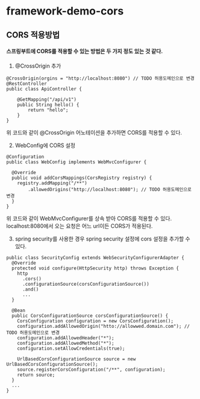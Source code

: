 # framework-demo-cors
## CORS 적용방법
#### 스프링부트에 CORS를 적용할 수 있는 방법은 두 가지 정도 있는 것 같다.

1. @CrossOrigin 추가
```
@CrossOrigin(orgins = "http://localhost:8080") // TODO 허용도메인으로 변경
@RestController
public class ApiController {

    @GetMapping("/api/v1")
    public String hello() {
        return "hello";
    }
}
```
위 코드와 같이 @CrossOrigin 어노테이션을 추가하면 CORS를 적용할 수 있다.

2. WebConfig에 CORS 설정
```
@Configuration
public class WebConfig implements WebMvcConfigurer {

  @Override
  public void addCorsMappings(CorsRegistry registry) {
    registry.addMapping("/**")
        .allowedOrigins("http://localhost:8080"); // TODO 허용도메인으로 변경
  }
}
```
위 코드와 같이 WebMvcConfigurer를 상속 받아 CORS를 적용할 수 있다.
localhost:8080에서 오는 요청은 어느 url이든 CORS가 적용된다.

3. spring security를 사용한 경우 spring security 설정에 cors 설정을 추가할 수 있다.
```
public class SecurityConfig extends WebSecurityConfigurerAdapter {
  @Override
  protected void configure(HttpSecurity http) throws Exception {
    http
      .cors()
      .configurationSource(corsConfigurationSource()) 
      .and()
      ...
  }
		
  @Bean
  public CorsConfigurationSource corsConfigurationSource() {
    CorsConfiguration configuration = new CorsConfiguration();
    configuration.addAllowedOrigin("htto://allowwed.domain.com"); // TODO 허용도메인으로 변경
    configuration.addAllowedHeader("*");
    configuration.addAllowedMethod("*");
    configuration.setAllowCredentials(true);

    UrlBasedCorsConfigurationSource source = new UrlBasedCorsConfigurationSource();
    source.registerCorsConfiguration("/**", configuration);
    return source;
  }
  ...
}
```
